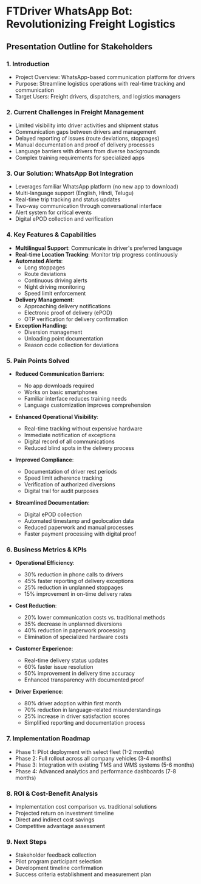 # FTDriver WhatsApp Bot: Revolutionizing Freight Logistics

## Presentation Outline for Stakeholders

### 1. Introduction
- Project Overview: WhatsApp-based communication platform for drivers
- Purpose: Streamline logistics operations with real-time tracking and communication
- Target Users: Freight drivers, dispatchers, and logistics managers

### 2. Current Challenges in Freight Management
- Limited visibility into driver activities and shipment status
- Communication gaps between drivers and management
- Delayed reporting of issues (route deviations, stoppages)
- Manual documentation and proof of delivery processes
- Language barriers with drivers from diverse backgrounds
- Complex training requirements for specialized apps

### 3. Our Solution: WhatsApp Bot Integration
- Leverages familiar WhatsApp platform (no new app to download)
- Multi-language support (English, Hindi, Telugu)
- Real-time trip tracking and status updates
- Two-way communication through conversational interface
- Alert system for critical events
- Digital ePOD collection and verification

### 4. Key Features & Capabilities
- **Multilingual Support**: Communicate in driver's preferred language
- **Real-time Location Tracking**: Monitor trip progress continuously
- **Automated Alerts**: 
  - Long stoppages
  - Route deviations
  - Continuous driving alerts
  - Night driving monitoring
  - Speed limit enforcement
- **Delivery Management**:
  - Approaching delivery notifications
  - Electronic proof of delivery (ePOD)
  - OTP verification for delivery confirmation
- **Exception Handling**:
  - Diversion management
  - Unloading point documentation
  - Reason code collection for deviations

### 5. Pain Points Solved
- **Reduced Communication Barriers**: 
  - No app downloads required
  - Works on basic smartphones
  - Familiar interface reduces training needs
  - Language customization improves comprehension
  
- **Enhanced Operational Visibility**:
  - Real-time tracking without expensive hardware
  - Immediate notification of exceptions
  - Digital record of all communications
  - Reduced blind spots in the delivery process
  
- **Improved Compliance**:
  - Documentation of driver rest periods
  - Speed limit adherence tracking
  - Verification of authorized diversions
  - Digital trail for audit purposes
  
- **Streamlined Documentation**:
  - Digital ePOD collection
  - Automated timestamp and geolocation data
  - Reduced paperwork and manual processes
  - Faster payment processing with digital proof

### 6. Business Metrics & KPIs
- **Operational Efficiency**:
  - 30% reduction in phone calls to drivers
  - 45% faster reporting of delivery exceptions
  - 25% reduction in unplanned stoppages
  - 15% improvement in on-time delivery rates
  
- **Cost Reduction**:
  - 20% lower communication costs vs. traditional methods
  - 35% decrease in unplanned diversions
  - 40% reduction in paperwork processing
  - Elimination of specialized hardware costs
  
- **Customer Experience**:
  - Real-time delivery status updates
  - 60% faster issue resolution
  - 50% improvement in delivery time accuracy
  - Enhanced transparency with documented proof
  
- **Driver Experience**:
  - 80% driver adoption within first month
  - 70% reduction in language-related misunderstandings
  - 25% increase in driver satisfaction scores
  - Simplified reporting and documentation process

### 7. Implementation Roadmap
- Phase 1: Pilot deployment with select fleet (1-2 months)
- Phase 2: Full rollout across all company vehicles (3-4 months)
- Phase 3: Integration with existing TMS and WMS systems (5-6 months)
- Phase 4: Advanced analytics and performance dashboards (7-8 months)

### 8. ROI & Cost-Benefit Analysis
- Implementation cost comparison vs. traditional solutions
- Projected return on investment timeline
- Direct and indirect cost savings
- Competitive advantage assessment

### 9. Next Steps
- Stakeholder feedback collection
- Pilot program participant selection
- Development timeline confirmation
- Success criteria establishment and measurement plan 